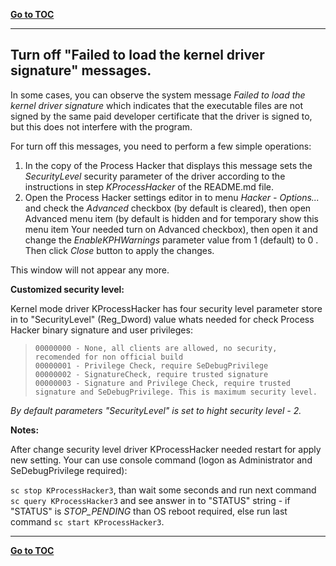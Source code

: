 [**Go to TOC**](https://github.com/VictorVG/PH/wiki)
***

## Turn off "Failed to load the kernel driver signature" messages.

In some cases, you can observe the system message _Failed to load the kernel driver signature_ which indicates that the executable files are not signed by the same paid developer certificate that the driver is signed to, but this does not interfere with the program.

For turn off this messages, you need to perform a few simple operations:

1. In the copy of the Process Hacker that displays this message sets the _SecurityLevel_ security parameter of the driver according to the instructions in step _KProcessHacker_ of the README.md file.
2. Open the Process Hacker settings editor in to menu _Hacker - Options..._ and check the _Advanced_ checkbox (by default is cleared), then open Advanced menu item (by default is hidden and for temporary show this menu item Your needed turn on Advanced checkbox), then open it and change the _EnableKPHWarnings_ parameter value from 1 (default) to 0 . Then click _Close_ button to apply the changes.

This window will not appear any more.

**Customized security level:**

Kernel mode driver KProcessHacker has four security level parameter store in to "SecurityLevel" (Reg_Dword) value whats needed for check Process Hacker binary signature and user privileges:

>     00000000 - None, all clients are allowed, no security, recomended for non official build
>     00000001 - Privilege Check, require SeDebugPrivilege
>     00000002 - SignatureCheck, require trusted signature
>     00000003 - Signature and Privilege Check, require trusted signature and SeDebugPrivilege. This is maximum security level.

_By default parameters "SecurityLevel" is set to hight security level - 2._

**Notes:**

After change security level driver KProcessHacker needed restart for apply new setting. Your can use console command (logon as Administrator and SeDebugPrivilege required): 

`sc stop KProcessHacker3`, than wait some seconds and run next command `sc query KProcessHacker3` and see answer in to "STATUS" string - if "STATUS" is _STOP_PENDING_ than OS reboot required, else run last command `sc start KProcessHacker3`.

 
***
[**Go to TOC**](https://github.com/VictorVG/PH/wiki)